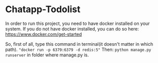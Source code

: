 # Chatapp-Todolist

In order to run this project, you need to have docker installed on your system. If you do not have docker installed, you can do so here: https://www.docker.com/get-started

So, first of all, type this command in terminal(it doesn't matter in which path).
```"docker run -p 6379:6379 -d redis:5"``` 
Then: 
``python manage.py runserver`` in folder where manage.py is.
